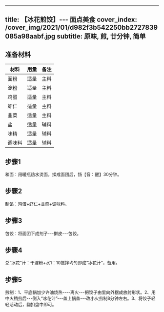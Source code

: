 
---
title: 【冰花煎饺】--- 面点美食
cover_index: /cover_img/2021/01/d982f3b542250bb2727839085a98aabf.jpg
subtitle: 原味, 煎, 廿分钟, 简单
---

## 准备材料

| 材料     | 用量 | 备注|
| ------- | ----- | --- |
| 面粉 | 适量| 主料 |
| 淀粉 | 适量| 主料 |
| 鸡蛋 | 适量| 主料 |
| 虾仁 | 适量| 主料 |
| 韭菜 | 适量| 主料 |
| 盐 | 适量| 辅料 |
| 味精 | 适量| 辅料 |
| 调味料 | 适量| 辅料 |

## 步骤1

和面：用暖瓶热水烫面，揉成面团后，饧【音：醒】30分钟。

## 步骤2

制馅：鸡蛋+虾仁+韭菜+调味料。

## 步骤3

包饺：将面团下成剂子---擀皮---包饺。

## 步骤4

兑“冰花”汁：干淀粉+水1：10搅拌均匀即成“冰花汁”，备用。

## 步骤5

煎制：1、平底锅加少许油烧热----离火---把饺子由里向外摆成放射形状。2、用中火稍煎后---倒入“冰花汁”---盖上锅盖---改小火煎制8分钟左右。3、将饺子轻轻活动后，翻扣盘中即可。

